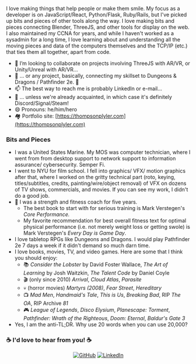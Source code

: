 I love making things that help people or make them smile. My focus as a developer is on JavaScript/React, Python/Flask, Ruby/Rails, but I've picked up bits and pieces of other tools along the way. I love making bits and pieces connecting Blender, ThreeJS, and other tools for display on the web. I also maintained my CCNA for years, and while I haven't worked as a sysadmin for a long time, I love learning about and understanding all the moving pieces and data of the computers themselves and the TCP/IP (etc.) that ties them all together, apart from code. 

- 👯 I’m looking to collaborate on projects involving ThreeJS with AR/VR, or Unity/Unreal with AR/VR...
- 🐉 ... or any project, basically, connecting my skillset to Dungeons & Dragons / Pathfinder 2e. 🧙
- 📫 The best way to reach me is probably LinkedIn or e-mail...
- 🤗 ... unless we're already acquainted, in which case it's definitely Discord/Signal/Steam!
- 😄 Pronouns: he/him/hero
- 🏘️ Portfolio site: [https://thompsonplyler.com](https://thompsonplyler.com)

### Bits and Pieces
- I was a United States Marine. My MOS was computer technician, where I went from from desktop support to network support to information assurance/ cybersecurity. Semper Fi.
- I went to NYU for film school. I fell into graphics/ VFX/ motion graphics after that, where I worked on the gritty technical part (roto, keying, titles/subtitles, credits, painting/wire/object removal) of VFX on dozens of TV shows, commercials, and movies. If you can see my work, I didn't do a good job. 
- 💪 I was a strength and fitness coach for five years. 
  - The best book to start with for serious training is Mark Verstegen's *Core Performance.*
  - My favorite recommendation for best overall fitness text for optimal physical performance (i.e. not merely weight loss or getting swole) is Mark Verstegen's *Every Day is Game Day*. 
- I love tabletop RPGs like Dungeons and Dragons. I would play Pathfinder 2e 7 days a week if it didn't demand so much darn time. 
- I love books, movies, TV, and video games. Here are some that I think you should enjoy:
  - 📚 *Consider the Lobster* by David Foster Wallace, *The Art of Learning* by Josh Waitzkin, *The Talent Code* by Daniel Coyle
  - 🎬 (only since 2010) *Arrival*, *Cloud Atlas*, *Parasite*
  - 💀 (horror movies) *Martyrs (2008)*, *Fear Street*, *Hereditary* 
  - 📺 *Mad Men*, *Handmaid's Tale*, *This is Us*, *Breaking Bad*, RIP *The OA*, RIP Archive *81*
  - 🎮 *League of Legends*, *Disco Elysium*, *Planescape: Torment*, *Pathfinder: Wrath of the Righteous*, *Doom: Eternal*, *Baldur's Gate 3*
- Yes, I am the anti-TL;DR. Why use 20 words when you can use 20,000?

### :coffee: I'd love to hear from you! :coffee:
<p align="center">
	<a href="https://github.com/thompsonplyler"><img src="https://img.icons8.com/bubbles/50/000000/github.png" alt="GitHub"/></a>
	<a href="https://www.linkedin.com/in/thompson-plyler"><img src="https://img.icons8.com/bubbles/50/000000/linkedin.png" alt="LinkedIn"/></a>
</p>
